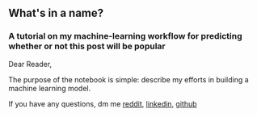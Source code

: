 ## What's in a name?
### A tutorial on my machine-learning workflow for predicting whether or not this post will be popular


Dear Reader,

The purpose of the notebook is simple: describe my efforts in building a machine learning model.

If you have any questions, dm me [reddit](https://www.reddit.com/user/W1zK1dd/), [linkedin](https://www.linkedin.com/in/larry-gray-phd/), [github](https://github.com/lwgray) 
